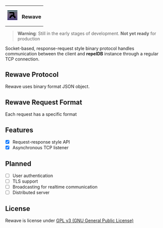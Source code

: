 
<table style="width: 100%; border: none;" cellspacing="0" cellpadding="0" border="0">
  <tr>
    <td></td>
    <td rowspan="3"><h3>Rewave</h3></td>
  </tr>
  <tr>
    <td><img src="./assets/repel.png" width="32" height="32" /></td>
  </tr>
  <tr>
    <td></td>
  </tr>
</table>

<!--
| ⚠️        Still in the early stages of development. Not yet ready for production  |
|-----------------------------------------|
-->

> **Warning**: Still in the early stages of development. **Not yet ready** for production

Socket-based, response-request style binary protocol handles communication between the client and **repelDB** instance through a regular TCP connection.

## Rewave Protocol
Rewave uses binary format JSON object. 

## Rewave Request Format
Each request has a specific format

## Features
* [x] Request-response style API
* [x] Asynchronous TCP listener

## Planned
* [ ] User authentication
* [ ] TLS support
* [ ] Broadcasting for realtime communication
* [ ] Distributed server

<!--
## Release Changes
> **Note** : A stable v1.0 release will not happen until all major bugs were fixed.
-->

## License
Rewave is license under [GPL v3 (GNU General Public License)](../LICENSE)
